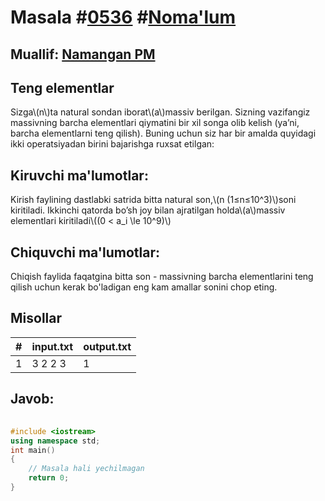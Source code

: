 
<h1>Masala #<a href="https://robocontest.uz/tasks/0536">0536</a> #<a href="https://robocontest.uz/tasks?category=1">Noma'lum</a></h1>
<h2> Muallif: <a href="https://robocontest.uz/profile/namanganpm">Namangan PM</a></h2>
<h2>Teng elementlar</h2>
<p>Sizga\(n\)ta natural sondan iborat\(a\)massiv berilgan. Sizning vazifangiz massivning barcha elementlari qiymatini bir xil songa olib kelish (ya’ni, barcha elementlarni teng qilish). Buning uchun siz har bir amalda quyidagi ikki operatsiyadan birini bajarishga ruxsat etilgan:</p>
<h2>Kiruvchi ma'lumotlar:</h2>
<p>Kirish faylining dastlabki satrida bitta natural son,\(n (1≤n≤10^3)\)soni kiritiladi. Ikkinchi qatorda bo’sh joy bilan ajratilgan holda\(a\)massiv elementlari kiritiladi\((0 < a_i \le 10^9)\)</p>
<h2>Chiquvchi ma'lumotlar:</h2>
<p>Chiqish faylida faqatgina bitta son - massivning barcha elementlarini teng qilish uchun kerak bo'ladigan eng kam amallar sonini chop eting.</p>
<h2>Misollar</h2>
<table>
    <thead>
        <tr>
            <th>#</th>
            <th>input.txt</th>
            <th>output.txt</th>
        </tr>
    </thead>
    <tbody>
            <tr>
                <td>1</td>
                <td>3
2 2 3</td>
                <td>1</td>
            </tr>
    </tbody>
    </table>
    
<h2>Javob:</h2>

######
```cpp
#include <iostream>
using namespace std;
int main()
{
    // Masala hali yechilmagan
    return 0;
}
```
